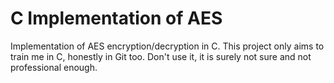 # C Implementation of AES
Implementation of AES encryption/decryption in C.
This project only aims to train me in C, honestly in Git too. Don't use it, it is surely not sure and not professional enough.
